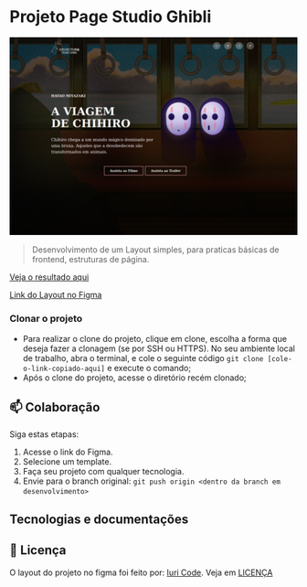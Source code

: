 # Projeto Page Studio Ghibli

![alt text](/assets/img/readme-layout-done.png)

> Desenvolvimento de um Layout simples, para praticas básicas de frontend, estruturas de página.

[Veja o resultado aqui](https://project-studio-ghibli.netlify.app/)

[Link do Layout no Figma](https://www.figma.com/file/Yb9IBH56g7T1hdIyZ3BMNO/Desafios---Codel%C3%A2ndia?type=design&node-id=257087%3A1524&mode=design&t=M0fKzCya8UTBq2PW-1)


### Clonar o projeto

- Para realizar o clone do projeto, clique em clone, escolha a forma que deseja fazer a clonagem (se por SSH ou HTTPS).
No seu ambiente local de trabalho, abra o terminal, e cole o seguinte código `git clone [cole-o-link-copiado-aqui]` e execute o comando;
- Após o clone do projeto, acesse o diretório recém clonado;

## 📫 Colaboração

Siga estas etapas:

1. Acesse o link do Figma.
2. Selecione um template.
3. Faça seu projeto com qualquer tecnologia.
4. Envie para o branch original: `git push origin <dentro da branch em desenvolvimento>`

## Tecnologias e documentações

## 📝 Licença

O layout do projeto no figma foi feito por: [Iuri Code](https://github.com/iuricode). Veja em [LICENÇA](https://www.figma.com/file/Yb9IBH56g7T1hdIyZ3BMNO/Desafios---Codel%C3%A2ndia?type=design&node-id=257087%3A1524&mode=design&t=M0fKzCya8UTBq2PW-1)
